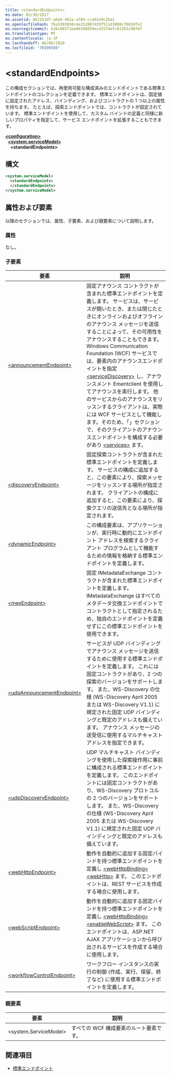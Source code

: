 ```yaml
---
title: <standardEndpoints>
ms.date: 03/30/2017
ms.assetid: d62153d7-a6e6-462a-a784-cca61e9c2ba1
ms.openlocfilehash: 76a5303650c4e2b2887d29f511d3088c78b58fe2
ms.sourcegitcommit: b16c00371ea06398859ecd157defc81301c9070f
ms.translationtype: MT
ms.contentlocale: ja-JP
ms.lasthandoff: 06/06/2020
ms.locfileid: "70399508"
---
```

# \<standardEndpoints>
この構成セクションでは、再使用可能な構成済みのエンドポイントである標準エンドポイントのコレクションを定義できます。 標準エンドポイントは、固定値に設定されたアドレス、バインディング、およびコントラクトの 1 つ以上の属性を持ちます。 たとえば、探索エンドポイントでは、コントラクトが固定されています。 標準エンドポイントを使用して、カスタム バインドの定義と同様に新しいプロパティを指定して、サービス エンドポイントを拡張することもできます。  
  
[**\<configuration>**](../configuration-element.md)\
&nbsp;&nbsp;[**\<system.serviceModel>**](system-servicemodel.md)\
&nbsp;&nbsp;&nbsp;&nbsp;**\<standardEndpoints>**  
  
## <a name="syntax"></a>構文  
  
```xml  
<system.serviceModel>
  <standardEndpoints>
  </standardEndpoints>
</system.serviceModel>
```  
  
## <a name="attributes-and-elements"></a>属性および要素  
 以降のセクションでは、属性、子要素、および親要素について説明します。  
  
### <a name="attributes"></a>属性  
 なし。  
  
### <a name="child-elements"></a>子要素  
  
|要素|説明|  
|-------------|-----------------|  
|[\<announcementEndpoint>](announcementendpoint.md)|固定アナウンス コントラクトが含まれた標準エンドポイントを定義します。 サービスは、サービスが開いたとき、または閉じたときにオンラインおよびオフラインのアナウンス メッセージを送信することによって、その可用性をアナウンスすることもできます。 Windows Communication Foundation (WCF) サービスでは、要素内のアナウンスエンドポイントを指定 [\<serviceDiscovery>](servicediscovery.md) し、アナウンスメント Ementclient を使用してアナウンスを実行します。 他のサービスからのアナウンスをリッスンするクライアントは、実際には WCF サービスとして機能します。そのため、「」セクションで、そのクライアントのアナウンスエンドポイントを構成する必要があり [\<services>](services.md) ます。|  
|[\<discoveryEndpoint>](discoveryendpoint.md)|固定探索コントラクトが含まれた標準エンドポイントを定義します。 サービスの構成に追加すると、この要素により、探索メッセージをリッスンする場所が指定されます。 クライアントの構成に追加すると、この要素により、探索クエリの送信先となる場所が指定されます。|  
|[\<dynamicEndpoint>](dynamicendpoint.md)|この構成要素は、アプリケーションが、実行時に動的にエンドポイント アドレスを検索するクライアント プログラムとして機能するための情報を格納する標準エンドポイントを定義します。|  
|[\<mexEndpoint>](mexendpoint.md)|固定 IMetadataExchange コントラクトが含まれた標準エンドポイントを定義します。 IMetadataExchange はすべてのメタデータ交換エンドポイントでコントラクトとして指定されるため、独自のエンドポイントを定義せずにこの標準エンドポイントを使用できます。|  
|[\<udpAnnouncementEndpoint>](udpannouncementendpoint.md)|サービスが UDP バインディングでアナウンス メッセージを送信するために使用する標準エンドポイントを定義します。 これには固定コントラクトがあり、2 つの探索のバージョンをサポートします。 また、WS-Discovery の仕様 (WS-Discovery April 2005 または WS-Discovery V1.1) に規定された固定 UDP バインディングと既定のアドレスも備えています。 アナウンス メッセージの送受信に使用するマルチキャスト アドレスを指定できます。|  
|[\<udpDiscoveryEndpoint>](udpdiscoveryendpoint.md)|UDP マルチキャスト バインディングを使用した探索操作用に事前に構成される標準エンドポイントを定義します。 このエンドポイントには固定コントラクトがあり、WS-Discovery プロトコルの 2 つのバージョンをサポートします。 また、WS-Discovery の仕様 (WS-Discovery April 2005 または WS-Discovery V1.1) に規定された固定 UDP バインディングと既定のアドレスも備えています。|  
|[\<webHttpEndpoint>](webhttpendpoint.md)|動作を自動的に追加する固定バインドを持つ標準エンドポイントを定義し [\<webHttpBinding>](webhttpbinding.md) [\<webHttp>](webhttp.md) ます。 このエンドポイントは、REST サービスを作成する場合に使用します。|  
|[\<webScriptEndpoint>](webscriptendpoint.md)|動作を自動的に追加する固定バインドを持つ標準エンドポイントを定義し [\<webHttpBinding>](webhttpbinding.md) [\<enableWebScript>](enablewebscript.md) ます。 このエンドポイントは、ASP.NET AJAX アプリケーションから呼び出されるサービスを作成する場合に使用します。|  
|[\<workflowControlEndpoint>](workflowcontrolendpoint.md)|ワークフロー インスタンスの実行の制御 (作成、実行、保留、終了など) に使用する標準エンドポイントを定義します。|  
  
### <a name="parent-elements"></a>親要素  
  
|要素|説明|  
|-------------|-----------------|  
|\<system.ServiceModel>|すべての WCF 構成要素のルート要素です。|  
  
## <a name="see-also"></a>関連項目

- [標準エンドポイント](../../../wcf/feature-details/standard-endpoints.md)
